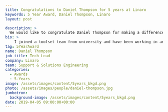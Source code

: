 ```yaml
---
title: Congratulations to Daniel Thompson for 5 years at Linaro
keywords: 5 Year Award, Daniel Thompson, Linaro
layout: post

description: >
  We would like to congratulate Daniel Thompson for making a difference in open source at Linaro for 5 years.
bio: >
    I joined a toolset team from university and have been working in and around tools and operating systems ever since. As the world moved from real-time threading libraries to Linux I went with it. I worked on many kernel and media driver projects whilst working for ST. Initially on SH4 and later on ARM as well. More recently I have been working on porting NMI features from x86 to arm and arm64.
tag: 5YearAward
name: Daniel Thompson
job-title: Tech Lead
company: Linaro
team: Support & Solutions Engineering
categories:
  - Awards
  - 5-Years
image: /assets/images/content/5years_bkgd.png
photo: /assets/images/people/daniel-thompson.jpg
jumbotron:
  background-image: /assets/images/content/5years_bkgd.png
date: 2019-04-05 09:00:00+00:00
---
```

